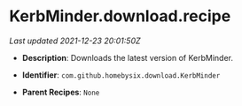# KerbMinder.download.recipe

_Last updated 2021-12-23 20:01:50Z_

- **Description**: Downloads the latest version of KerbMinder.

- **Identifier**: `com.github.homebysix.download.KerbMinder`

- **Parent Recipes**: `None`
